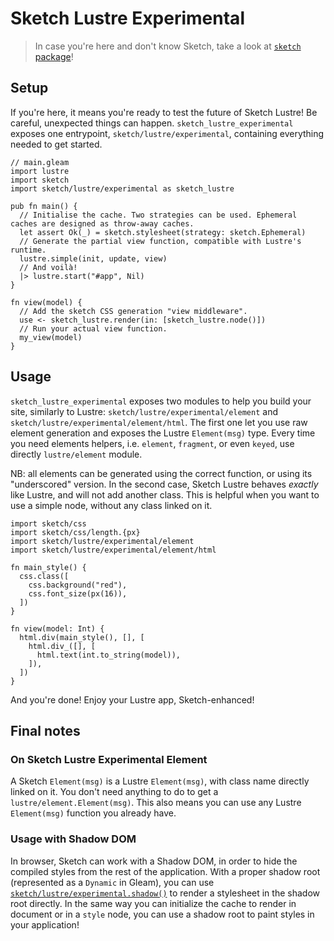 # Sketch Lustre Experimental

> In case you're here and don't know Sketch, take a look at
> [`sketch` package](https://hexdocs.pm/sketch)!

## Setup

If you're here, it means you're ready to test the future of Sketch Lustre! Be
careful, unexpected things can happen. `sketch_lustre_experimental` exposes one
entrypoint, `sketch/lustre/experimental`, containing everything needed to get
started.

```gleam
// main.gleam
import lustre
import sketch
import sketch/lustre/experimental as sketch_lustre

pub fn main() {
  // Initialise the cache. Two strategies can be used. Ephemeral caches are designed as throw-away caches.
  let assert Ok(_) = sketch.stylesheet(strategy: sketch.Ephemeral)
  // Generate the partial view function, compatible with Lustre's runtime.
  lustre.simple(init, update, view)
  // And voilà!
  |> lustre.start("#app", Nil)
}

fn view(model) {
  // Add the sketch CSS generation "view middleware".
  use <- sketch_lustre.render(in: [sketch_lustre.node()])
  // Run your actual view function.
  my_view(model)
}
```

## Usage

`sketch_lustre_experimental` exposes two modules to help you build your site,
similarly to Lustre: `sketch/lustre/experimental/element` and
`sketch/lustre/experimental/element/html`. The first one let you use raw element
generation and exposes the Lustre `Element(msg)` type. Every time you need
elements helpers, i.e. `element`, `fragment`, or even `keyed`, use directly
`lustre/element` module.

NB: all elements can be generated using the correct function, or using its
"underscored" version. In the second case, Sketch Lustre behaves _exactly_ like
Lustre, and will not add another class. This is helpful when you want to use a
simple node, without any class linked on it.

```gleam
import sketch/css
import sketch/css/length.{px}
import sketch/lustre/experimental/element
import sketch/lustre/experimental/element/html

fn main_style() {
  css.class([
    css.background("red"),
    css.font_size(px(16)),
  ])
}

fn view(model: Int) {
  html.div(main_style(), [], [
    html.div_([], [
      html.text(int.to_string(model)),
    ]),
  ])
}
```

And you're done! Enjoy your Lustre app, Sketch-enhanced!

## Final notes

### On Sketch Lustre Experimental Element

A Sketch `Element(msg)` is a Lustre `Element(msg)`, with class name directly
linked on it. You don't need anything to do to get a
`lustre/element.Element(msg)`. This also means you can use any Lustre
`Element(msg)` function you already have.

### Usage with Shadow DOM

In browser, Sketch can work with a Shadow DOM, in order to hide the compiled
styles from the rest of the application. With a proper shadow root (represented
as a `Dynamic` in Gleam), you can use
[`sketch/lustre/experimental.shadow()`](https://hexdocs.pm/sketch_lustre/sketch/lustre.html#shadow)
to render a stylesheet in the shadow root directly. In the same way you can
initialize the cache to render in document or in a `style` node, you can use a
shadow root to paint styles in your application!
